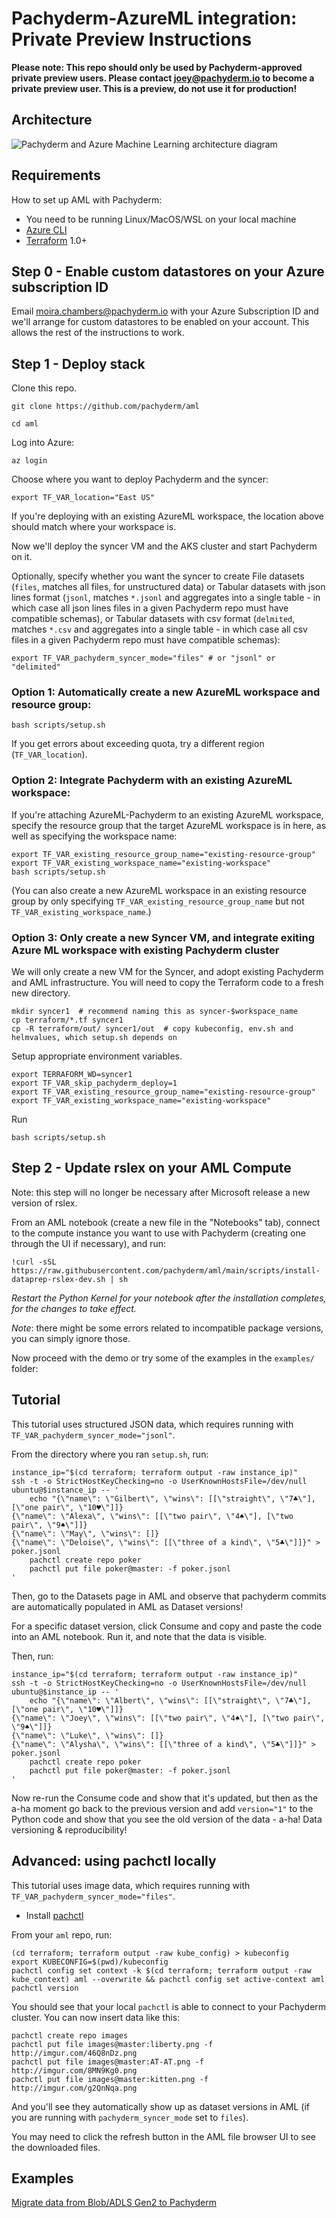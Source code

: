 # Pachyderm-AzureML integration: Private Preview Instructions

**Please note: This repo should only be used by Pachyderm-approved private preview users. Please contact [joey@pachyderm.io](mailto:joey@pachyderm.io) to become a private preview user. This is a preview, do not use it for production!**

## Architecture

![Pachyderm and Azure Machine Learning architecture diagram](pachyderm-aml.png)

## Requirements

How to set up AML with Pachyderm:

* You need to be running Linux/MacOS/WSL on your local machine
* [Azure CLI](https://docs.microsoft.com/en-us/cli/azure/install-azure-cli)
* [Terraform](https://learn.hashicorp.com/tutorials/terraform/install-cli) 1.0+

## Step 0 - Enable custom datastores on your Azure subscription ID

Email [moira.chambers@pachyderm.io](mailto:moira.chambers@pachyderm.io) with your Azure Subscription ID and we'll arrange for custom datastores to be enabled on your account. This allows the rest of the instructions to work.

## Step 1 - Deploy stack

Clone this repo.

```
git clone https://github.com/pachyderm/aml
```

```
cd aml
```

Log into Azure:
```
az login
```

Choose where you want to deploy Pachyderm and the syncer:
```
export TF_VAR_location="East US"
```

If you're deploying with an existing AzureML workspace, the location above should match where your workspace is.

Now we'll deploy the syncer VM and the AKS cluster and start Pachyderm on it.

Optionally, specify whether you want the syncer to create File datasets (`files`, matches all files, for unstructured data) or Tabular datasets with json lines format (`jsonl`, matches `*.jsonl` and aggregates into a single table - in which case all json lines files in a given Pachyderm repo must have compatible schemas), or Tabular datasets with csv format (`delmited`, matches `*.csv` and aggregates into a single table - in which case all csv files in a given Pachyderm repo must have compatible schemas):

```
export TF_VAR_pachyderm_syncer_mode="files" # or "jsonl" or "delimited"
```

### Option 1: Automatically create a new AzureML workspace and resource group:

```
bash scripts/setup.sh
```

If you get errors about exceeding quota, try a different region (`TF_VAR_location`).

### Option 2: Integrate Pachyderm with an existing AzureML workspace:

If you're attaching AzureML-Pachyderm to an existing AzureML workspace, specify the resource group that the target AzureML workspace is in here, as well as specifying the workspace name:

```
export TF_VAR_existing_resource_group_name="existing-resource-group"
export TF_VAR_existing_workspace_name="existing-workspace"
bash scripts/setup.sh
```

(You can also create a new AzureML workspace in an existing resource group by only specifying `TF_VAR_existing_resource_group_name` but not `TF_VAR_existing_workspace_name`.)

### Option 3: Only create a new Syncer VM, and integrate exiting Azure ML workspace with existing Pachyderm cluster

We will only create a new VM for the Syncer, and adopt existing Pachyderm and AML infrastructure. You will need to copy the Terraform code to a fresh new directory.

```
mkdir syncer1  # recommend naming this as syncer-$workspace_name
cp terraform/*.tf syncer1
cp -R terraform/out/ syncer1/out  # copy kubeconfig, env.sh and helmvalues, which setup.sh depends on
```

Setup appropriate environment variables.

```
export TERRAFORM_WD=syncer1
export TF_VAR_skip_pachyderm_deploy=1
export TF_VAR_existing_resource_group_name="existing-resource-group"
export TF_VAR_existing_workspace_name="existing-workspace"
```

Run

```
bash scripts/setup.sh
```


## Step 2 - Update rslex on your AML Compute

Note: this step will no longer be necessary after Microsoft release a new version of rslex.

From an AML notebook (create a new file in the "Notebooks" tab), connect to the compute instance you want to use with Pachyderm (creating one through the UI if necessary), and run:

```
!curl -sSL https://raw.githubusercontent.com/pachyderm/aml/main/scripts/install-dataprep-rslex-dev.sh | sh
```

*Restart the Python Kernel for your notebook after the installation completes,
for the changes to take effect.*

*Note*: there might be some errors related to incompatible package versions, you can
simply ignore those.

Now proceed with the demo or try some of the examples in the `examples/` folder:

## Tutorial

This tutorial uses structured JSON data, which requires running with `TF_VAR_pachyderm_syncer_mode="jsonl"`.

From the directory where you ran `setup.sh`, run:

```
instance_ip="$(cd terraform; terraform output -raw instance_ip)"
ssh -t -o StrictHostKeyChecking=no -o UserKnownHostsFile=/dev/null ubuntu@$instance_ip -- '
    echo "{\"name\": \"Gilbert\", \"wins\": [[\"straight\", \"7♣\"], [\"one pair\", \"10♥\"]]}
{\"name\": \"Alexa\", \"wins\": [[\"two pair\", \"4♠\"], [\"two pair\", \"9♠\"]]}
{\"name\": \"May\", \"wins\": []}
{\"name\": \"Deloise\", \"wins\": [[\"three of a kind\", \"5♣\"]]}" > poker.jsonl
    pachctl create repo poker
    pachctl put file poker@master: -f poker.jsonl
'
```

Then, go to the Datasets page in AML and observe that pachyderm commits are automatically populated in AML as Dataset versions!

For a specific dataset version, click Consume and copy and paste the code into an AML notebook. Run it, and note that the data is visible.

Then, run:
```
instance_ip="$(cd terraform; terraform output -raw instance_ip)"
ssh -t -o StrictHostKeyChecking=no -o UserKnownHostsFile=/dev/null ubuntu@$instance_ip -- '
    echo "{\"name\": \"Albert\", \"wins\": [[\"straight\", \"7♣\"], [\"one pair\", \"10♥\"]]}
{\"name\": \"Joey\", \"wins\": [[\"two pair\", \"4♠\"], [\"two pair\", \"9♠\"]]}
{\"name\": \"Luke\", \"wins\": []}
{\"name\": \"Alysha\", \"wins\": [[\"three of a kind\", \"5♣\"]]}" > poker.jsonl
    pachctl create repo poker
    pachctl put file poker@master: -f poker.jsonl
'
```

Now re-run the Consume code and show that it's updated, but then as the a-ha moment go back to the previous version and add `version="1"` to the Python code and show that you see the old version of the data - a-ha! Data versioning & reproducibility!

## Advanced: using pachctl locally

This tutorial uses image data, which requires running with `TF_VAR_pachyderm_syncer_mode="files"`.

* Install [pachctl](https://docs.pachyderm.com/latest/getting_started/local_installation/#install-pachctl)

From your `aml` repo, run:

```
(cd terraform; terraform output -raw kube_config) > kubeconfig
export KUBECONFIG=$(pwd)/kubeconfig
pachctl config set context -k $(cd terraform; terraform output -raw kube_context) aml --overwrite && pachctl config set active-context aml
pachctl version
```

You should see that your local `pachctl` is able to connect to your Pachyderm cluster.
You can now insert data like this:

```
pachctl create repo images
pachctl put file images@master:liberty.png -f http://imgur.com/46Q8nDz.png
pachctl put file images@master:AT-AT.png -f http://imgur.com/8MN9Kg0.png
pachctl put file images@master:kitten.png -f http://imgur.com/g2QnNqa.png
```

And you'll see they automatically show up as dataset versions in AML (if you are running with `pachyderm_syncer_mode` set to `files`).

You may need to click the refresh button in the AML file browser UI to see the downloaded files.

## Examples

[Migrate data from Blob/ADLS Gen2 to Pachyderm](examples/azure_storage/README.md)
